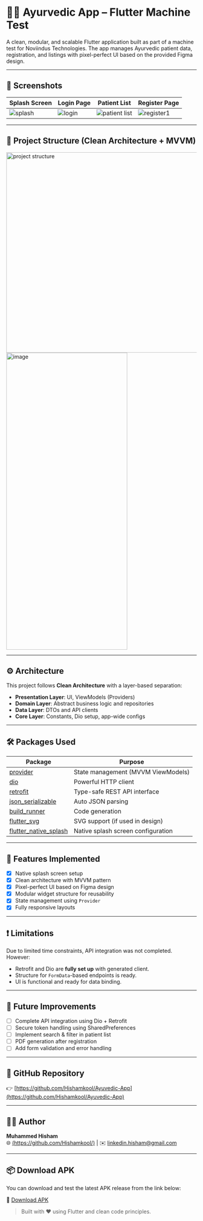 # 🧘‍♂️ Ayurvedic App – Flutter Machine Test

A clean, modular, and scalable Flutter application built as part of a machine test for Noviindus Technologies. The app manages Ayurvedic patient data, registration, and listings with pixel-perfect UI based on the provided Figma design.

---

## 📱 Screenshots

| Splash Screen | Login Page | Patient List | Register Page |
|---------------|------------|--------------|---------------|
| ![splash](https://github.com/user-attachments/assets/f0273900-0ceb-4d75-b73d-abe90401aaad) | ![login](https://github.com/user-attachments/assets/52af710b-1876-45e1-b1c6-e85c5ff010a1) | ![patient list](https://github.com/user-attachments/assets/6a70c454-ecf5-4df3-97c3-9aee3149d2b4) | ![register1](https://github.com/user-attachments/assets/695fb65f-eae1-49ac-b515-7c4cc0bd148a)|


---

## 📁 Project Structure (Clean Architecture + MVVM)
<img width="570" height="531" alt="project structure" src="https://github.com/user-attachments/assets/cf45c583-9030-478b-bd46-01e64c4ffd12" />
<img width="320" height="787" alt="image" src="https://github.com/user-attachments/assets/16879bc8-04fd-47a8-a7ea-e0538dbd21f8" />



---

## ⚙️ Architecture

This project follows **Clean Architecture** with a layer-based separation:

- **Presentation Layer**: UI, ViewModels (Providers)
- **Domain Layer**: Abstract business logic and repositories
- **Data Layer**: DTOs and API clients
- **Core Layer**: Constants, Dio setup, app-wide configs

---

## 🛠 Packages Used

| Package          | Purpose                            |
|------------------|------------------------------------|
| [provider](https://pub.dev/packages/provider) | State management (MVVM ViewModels) |
| [dio](https://pub.dev/packages/dio) | Powerful HTTP client |
| [retrofit](https://pub.dev/packages/retrofit) | Type-safe REST API interface |
| [json_serializable](https://pub.dev/packages/json_serializable) | Auto JSON parsing |
| [build_runner](https://pub.dev/packages/build_runner) | Code generation |
| [flutter_svg](https://pub.dev/packages/flutter_svg) | SVG support (if used in design) |
| [flutter_native_splash](https://pub.dev/packages/flutter_native_splash) | Native splash screen configuration |

---

## 📌 Features Implemented

- [x] Native splash screen setup
- [x] Clean architecture with MVVM pattern
- [x] Pixel-perfect UI based on Figma design
- [x] Modular widget structure for reusability
- [x] State management using `Provider`
- [x] Fully responsive layouts

---

## ❗ Limitations

Due to limited time constraints, API integration was not completed. However:

- Retrofit and Dio are **fully set up** with generated client.
- Structure for `FormData`-based endpoints is ready.
- UI is functional and ready for data binding.

---

## 🚀 Future Improvements

- [ ] Complete API integration using Dio + Retrofit
- [ ] Secure token handling using SharedPreferences
- [ ] Implement search & filter in patient list
- [ ] PDF generation after registration
- [ ] Add form validation and error handling

---

## 🔗 GitHub Repository

👉 [https://github.com/Hishamkool/Ayuvedic-App](https://github.com/Hishamkool/Ayuvedic-App)

---

## 🧑‍💻 Author

**Muhammed Hisham**  
🌐 [(https://github.com/Hishamkool/)](#) | ✉️ [linkedin.hisham@gmail.com](#)

---
## 📦 Download APK

You can download and test the latest APK release from the link below:

🔗 [Download APK](https://drive.google.com/file/d/13ykqFeEy44pKkUYCtJDbvZoNwqBkcQmh/view?usp=sharing)


> Built with ❤️ using Flutter and clean code principles.






